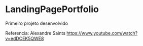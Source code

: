 # LandingPagePortfolio

Primeiro projeto desenvolvido 

Referencia: 
Alexandre Saints 
https://www.youtube.com/watch?v=edDCEK5QWE8 
